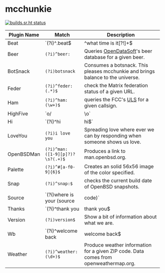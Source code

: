 
# mcchunkie

[![builds.sr.ht status](https://builds.sr.ht/~qbit/mcchunkie.svg)](https://builds.sr.ht/~qbit/mcchunkie?)

|Plugin Name|Match|Description|
|----|---|---|
|Beat|`(?i)^\.beat$|^what time is it[\?!]+$|^beat( )?time:?\??$`|Print the current [beat time](https://en.wikipedia.org/wiki/Swatch_Internet_Time).|
|Beer|`(?i)^beer: `|Queries [OpenDataSoft](https://public-us.opendatasoft.com/explore/dataset/open-beer-database/table/)'s beer database for a given beer.|
|BotSnack|`(?i)botsnack`|Consumes a botsnack. This pleases mcchunkie and brings balance to the universe.|
|Feder|`(?i)^feder: (.*)$`|check the Matrix federation status of a given URL.|
|Ham|`(?i)^ham: (\w+)$`|queries the FCC's [ULS](https://wireless2.fcc.gov/UlsApp/UlsSearch/searchLicense.jsp) for a given callsign.|
|HighFive|`o/|\o`|Everyone loves highfives.|
|Hi|`(?i)^hi|hi$`|Friendly bots say hi.|
|LoveYou|`(?i)i love you`|Spreading love where ever we can by responding when someone shows us love.|
|OpenBSDMan|`(?i)^man: ([1-9][p]?)?\s?(.+)$`|Produces a link to man.openbsd.org.|
|Palette|`(?i)^#[a-f0-9]{6}$`|Creates an solid 56x56 image of the color specified.|
|Snap|`(?i)^snap:$`|checks the current build date of OpenBSD snapshots.|
|Source|`(?i)where is your (source|code)`|Tell people where they can find more information about myself.|
|Thanks|`(?i)^thank you|thank you$|^thanks|thanks$|^ty|ty$`|Bots should be respectful. Respond to thanks.|
|Version|`(?i)version$`|Show a bit of information about what we are.|
|Wb|`(?i)^welcome back|welcome back$|^wb|wb$`|Respond to welcome back messages.|
|Weather|`(?i)^weather: (\d+)$`|Produce weather information for a given ZIP code. Data comes from openweathermap.org.|
